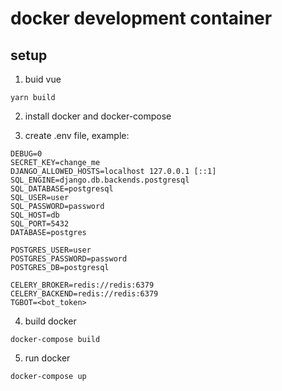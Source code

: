 # docker development container
## setup

1. buid vue
```
yarn build
```

2. install docker and docker-compose

3. create .env file, example:
```
DEBUG=0
SECRET_KEY=change_me
DJANGO_ALLOWED_HOSTS=localhost 127.0.0.1 [::1]
SQL_ENGINE=django.db.backends.postgresql
SQL_DATABASE=postgresql
SQL_USER=user
SQL_PASSWORD=password
SQL_HOST=db
SQL_PORT=5432
DATABASE=postgres

POSTGRES_USER=user
POSTGRES_PASSWORD=password
POSTGRES_DB=postgresql

CELERY_BROKER=redis://redis:6379
CELERY_BACKEND=redis://redis:6379
TGBOT=<bot_token>

```

4. build docker
```
docker-compose build
```

5. run docker
```
docker-compose up
```
